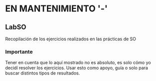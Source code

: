 # EN MANTENIMIENTO '-'
## LabSO
Recopilación de los ejercicios realizados en las prácticas de SO

### Importante
Tener en cuenta que lo aquí mostrado no es absoluto, es solo cómo yo decidí resolver los ejercicios. 
Usar esto como apoyo, guía o solo para buscar distintos tipos de resultados.
